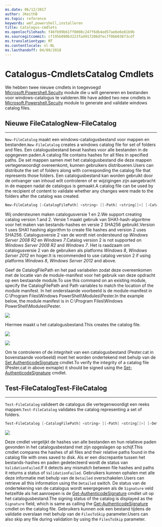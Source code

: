 ```yaml
---
ms.date: 06/12/2017
author: JKeithB
ms.topic: reference
keywords: wmf,powershell,installeren
title: Catalogus-cmdlets
ms.openlocfilehash: f46fb99b61ff8008c247f6db4ed57ae6e6e81b9b
ms.sourcegitcommit: cf195b090b3223fa4917206dfec7f0b603873cdf
ms.translationtype: MT
ms.contentlocale: nl-NL
ms.lasthandoff: 04/09/2018
---
```

# <a name="catalog-cmdlets"></a><span data-ttu-id="60dd8-103">Catalogus-Cmdlets</span><span class="sxs-lookup"><span data-stu-id="60dd8-103">Catalog Cmdlets</span></span>

<span data-ttu-id="60dd8-104">We hebben twee nieuwe cmdlets in toegevoegd [Microsoft.Powershell.Secuity](https://technet.microsoft.com/en-us/library/hh847877.aspx) module die u wilt genereren en bestanden voor windows-catalogus te valideren.</span><span class="sxs-lookup"><span data-stu-id="60dd8-104">We have added two new cmdlets in [Microsoft.Powershell.Secuity](https://technet.microsoft.com/en-us/library/hh847877.aspx) module to generate and validate windows catalog files.</span></span>

## <a name="new-filecatalog"></a><span data-ttu-id="60dd8-105">Nieuwe FileCatalog</span><span class="sxs-lookup"><span data-stu-id="60dd8-105">New-FileCatalog</span></span>
--------------------------------

<span data-ttu-id="60dd8-106">`New-FileCatalog` maakt een windows-catalogusbestand voor mappen en bestanden.</span><span class="sxs-lookup"><span data-stu-id="60dd8-106">`New-FileCatalog` creates a windows catalog file for set of folders and files.</span></span> <span data-ttu-id="60dd8-107">Een catalogusbestand bevat hashes voor alle bestanden in de opgegeven paden.</span><span class="sxs-lookup"><span data-stu-id="60dd8-107">A catalog file contains hashes for all files in specified paths.</span></span> <span data-ttu-id="60dd8-108">De set mappen samen met het catalogusbestand die deze mappen vertegenwoordigt overeenkomt, kunnen gebruikers distribueren.</span><span class="sxs-lookup"><span data-stu-id="60dd8-108">Users can distribute the set of folders along with corresponding the catalog file that represents those folders.</span></span> <span data-ttu-id="60dd8-109">Een catalogusbestand kan worden gebruikt door de ontvanger van inhoud wilt controleren of er wijzigingen zijn aangebracht in de mappen nadat de catalogus is gemaakt.</span><span class="sxs-lookup"><span data-stu-id="60dd8-109">A catalog file can be used by the recipient of content to validate whether any changes were made to the folders after the catalog was created.</span></span>

```powershell
New-FileCatalog [-CatalogFilePath] <string> [[-Path] <string[]>] [-CatalogVersion <int>] [-WhatIf] [-Confirm] [<CommonParameters>]
```
<span data-ttu-id="60dd8-110">Wij ondersteunen maken catalogusversie 1 en 2.</span><span class="sxs-lookup"><span data-stu-id="60dd8-110">We support creating catalog version 1 and 2.</span></span> <span data-ttu-id="60dd8-111">Versie 1 maakt gebruik van SHA1-hash-algoritme voor het maken van bestands-hashes en versie 2 SHA256 gebruikt.</span><span class="sxs-lookup"><span data-stu-id="60dd8-111">Version 1 uses SHA1 hashing algorithm to create file hashes and version 2 uses SHA256.</span></span> <span data-ttu-id="60dd8-112">Catalogusversie 2 van de wordt niet ondersteund op *Windows Server 2008 R2* en *Windows 7*.</span><span class="sxs-lookup"><span data-stu-id="60dd8-112">Catalog version 2 is not supported on *Windows Server 2008 R2* and *Windows 7*.</span></span> <span data-ttu-id="60dd8-113">Het is raadzaam om catalogusversie 2 van de gebruiken als platforms *Windows 8*, *Windows Server 2012* en hoger.</span><span class="sxs-lookup"><span data-stu-id="60dd8-113">It is recommended to use catalog version 2 if using platforms *Windows 8*, *Windows Server 2012* and above.</span></span>

<span data-ttu-id="60dd8-114">Geef de CatalogFilePath en het pad variabelen zodat deze overeenkomen met de locatie van de module-manifest voor het gebruik van deze opdracht op een bestaande module.</span><span class="sxs-lookup"><span data-stu-id="60dd8-114">To use this command on an existing module, specify the CatalogFilePath and Path variables to match the location of the module manifest.</span></span> <span data-ttu-id="60dd8-115">In het onderstaande voorbeeld is de module-manifest in C:\Program Files\Windows PowerShell\Modules\Pester.</span><span class="sxs-lookup"><span data-stu-id="60dd8-115">In the example below, the module manifest is in C:\Program Files\Windows PowerShell\Modules\Pester.</span></span>

![](../images/NewFileCatalog.jpg)

<span data-ttu-id="60dd8-116">Hiermee maakt u het catalogusbestand.</span><span class="sxs-lookup"><span data-stu-id="60dd8-116">This creates the catalog file.</span></span>

![](../images/CatalogFile1.jpg)

![](../images/CatalogFile2.jpg)

<span data-ttu-id="60dd8-117">Om te controleren of de integriteit van een catalogusbestand (Pester.cat in bovenstaande voorbeeld) moet het worden ondertekend met behulp van de [Set AuthenticodeSignature](https://technet.microsoft.com/library/hh849819.aspx) cmdlet.</span><span class="sxs-lookup"><span data-stu-id="60dd8-117">To verify the integrity of a catalog file (Pester.cat in above exmaple) it should be signed using the [Set-AuthenticodeSignature](https://technet.microsoft.com/library/hh849819.aspx) cmdlet.</span></span>


## <a name="test-filecatalog"></a><span data-ttu-id="60dd8-118">Test-FileCatalog</span><span class="sxs-lookup"><span data-stu-id="60dd8-118">Test-FileCatalog</span></span>
--------------------------------

<span data-ttu-id="60dd8-119">`Test-FileCatalog` valideert de catalogus die vertegenwoordigt een reeks mappen.</span><span class="sxs-lookup"><span data-stu-id="60dd8-119">`Test-FileCatalog` validates the catalog representing a set of folders.</span></span>

```powershell
Test-FileCatalog [-CatalogFilePath] <string> [[-Path] <string[]>] [-Detailed] [-FilesToSkip <string[]>] [-WhatIf] [-Confirm] [<CommonParameters>]
```

![](../images/TestFileCatalog.jpg)

<span data-ttu-id="60dd8-120">Deze cmdlet vergelijkt de hashes van alle bestanden en hun relatieve paden gevonden in het catalogusbestand met zijn opgeslagen op schijf.</span><span class="sxs-lookup"><span data-stu-id="60dd8-120">This cmdlet compares the hashes of all files and their relative paths found in the catalog file with ones saved to disk.</span></span> <span data-ttu-id="60dd8-121">Als er een discrepantie tussen het bestands-hashes en paden gedetecteerd wordt de status van `ValidationFailed`.</span><span class="sxs-lookup"><span data-stu-id="60dd8-121">If it detects any mismatch between file hashes and paths it returns a status of `ValidationFailed`.</span></span>
<span data-ttu-id="60dd8-122">Gebruikers kunnen ophalen met alle deze informatie met behulp van de `Detailed` overschakelen.</span><span class="sxs-lookup"><span data-stu-id="60dd8-122">Users can retrieve all this information using the `Detailed` switch.</span></span> <span data-ttu-id="60dd8-123">De status van de ondertekening van de catalogus wordt weergegeven als de `Signature` veld hetzelfde als het aanroepen is de [Get-AuthenticodeSignature](https://technet.microsoft.com/en-us/library/hh849805.aspx) cmdlet uit op het catalogusbestand.</span><span class="sxs-lookup"><span data-stu-id="60dd8-123">The signing status of the catalog is displayed as the `Signature` field, which is same as calling the [Get-AuthenticodeSignature](https://technet.microsoft.com/en-us/library/hh849805.aspx) cmdlet on the catalog file.</span></span>
<span data-ttu-id="60dd8-124">Gebruikers kunnen ook een bestand tijdens de validatie overslaan met behulp van de `FilesToSkip` parameter.</span><span class="sxs-lookup"><span data-stu-id="60dd8-124">Users can also skip any file during validation by using the `FilesToSkip` parameter.</span></span>